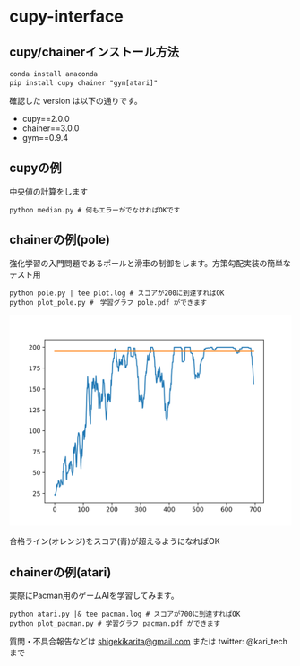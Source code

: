 # cupy-interface

## cupy/chainerインストール方法

``` console
conda install anaconda
pip install cupy chainer "gym[atari]"
```

確認した version は以下の通りです。
+ cupy==2.0.0
+ chainer==3.0.0
+ gym==0.9.4

## cupyの例

中央値の計算をします

``` console
python median.py # 何もエラーがでなければOKです
```

## chainerの例(pole)

強化学習の入門問題であるポールと滑車の制御をします。方策勾配実装の簡単なテスト用

``` console
python pole.py | tee plot.log # スコアが200に到達すればOK
python plot_pole.py #　学習グラフ pole.pdf ができます
```

![pole](pole.svg)

合格ライン(オレンジ)をスコア(青)が超えるようになればOK

## chainerの例(atari)

実際にPacman用のゲームAIを学習してみます。
``` console
python atari.py |& tee pacman.log # スコアが700に到達すればOK
python plot_pacman.py # 学習グラフ pacman.pdf ができます
```


質問・不具合報告などは shigekikarita@gmail.com または twitter: @kari_tech まで

